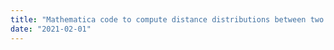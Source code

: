 ```yaml
---
title: "Mathematica code to compute distance distributions between two random points, each uniformly randomly distributed in arbitrary (concave or convex) polygons with or without holes is now [posted](http://users.cecs.anu.edu.au/~Salman.Durrani/software.html)."
date: "2021-02-01"
---
```

